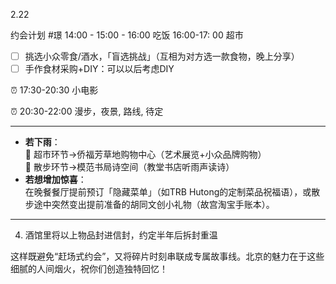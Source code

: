 2.22

约会计划
#璟
14:00 - 
15:00  - 16:00 吃饭
16:00-17: 00 超市
- [ ]   挑选小众零食/酒水，「盲选挑战」（互相为对方选一款食物，晚上分享）
- [ ]   手作食材采购+DIY：可以以后考虑DIY

⏰ 17:30-20:30 小电影

⏰ 20:30-22:00 漫步，夜景, 路线, 待定

---


- **若下雨**：  
  🔄 超市环节→侨福芳草地购物中心（艺术展览+小众品牌购物）  
  🔄 散步环节→模范书局诗空间（教堂书店听雨声读诗）  
- **若想增加惊喜**：  
  在晚餐餐厅提前预订「隐藏菜单」（如TRB Hutong的定制菜品祝福语），或散步途中突然变出提前准备的胡同文创小礼物（故宫淘宝手账本）。

---


4. 酒馆里将以上物品封进信封，约定半年后拆封重温  

这样既避免“赶场式约会”，又将碎片时刻串联成专属故事线。北京的魅力在于这些细腻的人间烟火，祝你们创造独特回忆！